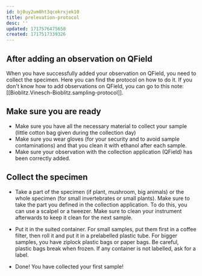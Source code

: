 ```yaml
---
id: bj0uy2um0ht3qcokrxjek10
title: prelevation-protocol
desc: ''
updated: 1717576475650
created: 1717517339326
---
```

## After adding an observation on QField

When you have successfully added your observation on QField, you need to collect the specimen. Here you can find the protocol on how to do it. If you don't know how to add observations on QField, you can go to this note: [[Bioblitz.Vinesch-Bioblitz.sampling-protocol]].

## Make sure you are ready
- Make sure you have all the necessary material to collect your sample (little cotton bag given during the collection day)
- Make sure you wear gloves (for your security and to avoid sample contaminations) and that you clean it with ethanol after each sample.
- Make sure your observation with the collection application (QField) has been correctly added.

## Collect the specimen

- Take a part of the specimen (if plant, mushroom, big animals) or the whole specimen (for small invertebrates or small plants). Make sure to take the part you defined in the collection application. To do this, you can use a scalpel or a tweezer. Make sure to clean your instrument afterwards to keep it clean for the next sample.

- Put it in the suited container. For small samples, put them first in a coffee filter, then roll it and put it in a prelabelled plastic tube. For bigger samples, you have ziplock plastic bags or paper bags. Be careful, plastic bags break when frozen. If any container is not labelled, ask for a label.

- Done! You have collected your first sample!
